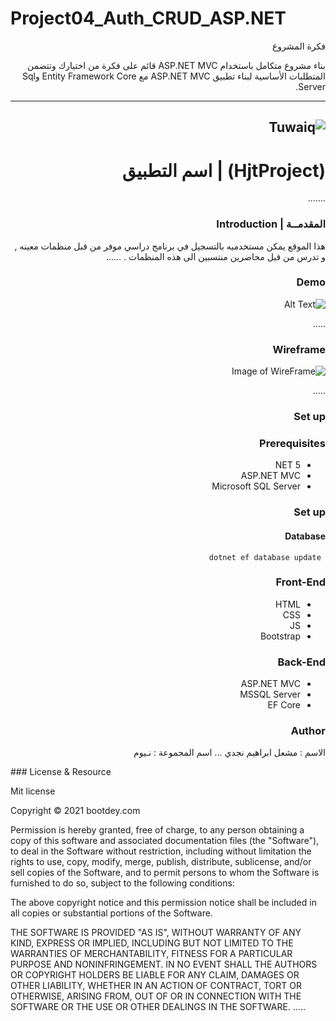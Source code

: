 # Project04_Auth_CRUD_ASP.NET

<div dir="rtl" align="right">

فكرة المشروع

بناء مشروع متكامل باستخدام ASP.NET MVC  قائم على فكرة من اختيارك وتتضمن المتطلبات الأساسية لبناء تطبيق ASP.NET MVC مع  Entity Framework Core وSql Server.

---------------------------------
![Tuwaiq](https://i.ibb.co/SV2BSn5/tuwaiq.png)
----
# (HjtProject) | اسم التطبيق
  .......
### المقدمــة | Introduction 
هذا الموقع يمكن مستخدميه بالتسجيل في برنامج دراسي موفر من قبل منظمات معينه , و تدرس من قبل محاضرين منتسبين الى هذه المنظمات . 
 ......
### Demo  

![Alt Text](https://s6.gifyu.com/images/ezgif.com-gif-maker87ac0f19b1a1b6cc.gif)

 .....
### Wireframe  

![Image of WireFrame](https://i.ibb.co/Drm2Gkx/20210619-233628.jpg)

 .....   
### Set up  
### Prerequisites
- NET 5 
- ASP.NET MVC
- Microsoft SQL Server 
### Set up  
 #### Database
 ``` dotnet ef database update```
### Front-End  
 - HTML
 - CSS
 - JS
 - Bootstrap 
### Back-End 
 - ASP.NET MVC
 - MSSQL Server
 - EF Core

### Author
الاسم : مشعل ابراهيم نجدي ...
 اسم المجموعة : نـيوم 

<div dir="ltr" align="left" >
### License & Resource

Mit license

Copyright © 2021 bootdey.com

Permission is hereby granted, free of charge, to any person obtaining a copy of this software and associated documentation files (the "Software"), to deal in the Software without restriction, including without limitation the rights to use, copy, modify, merge, publish, distribute, sublicense, and/or sell copies of the Software, and to permit persons to whom the Software is furnished to do so, subject to the following conditions:

The above copyright notice and this permission notice shall be included in all copies or substantial portions of the Software.

THE SOFTWARE IS PROVIDED "AS IS", WITHOUT WARRANTY OF ANY KIND, EXPRESS OR IMPLIED, INCLUDING BUT NOT LIMITED TO THE WARRANTIES OF MERCHANTABILITY, FITNESS FOR A PARTICULAR PURPOSE AND NONINFRINGEMENT. IN NO EVENT SHALL THE AUTHORS OR COPYRIGHT HOLDERS BE LIABLE FOR ANY CLAIM, DAMAGES OR OTHER LIABILITY, WHETHER IN AN ACTION OF CONTRACT, TORT OR OTHERWISE, ARISING FROM, OUT OF OR IN CONNECTION WITH THE SOFTWARE OR THE USE OR OTHER DEALINGS IN THE SOFTWARE.
 .....
</div>